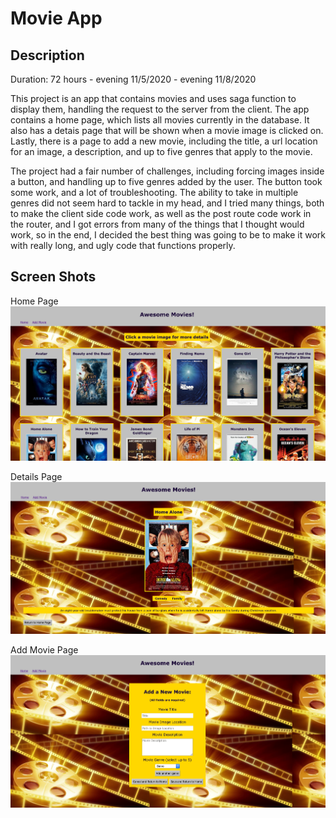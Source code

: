 # Movie App

## Description

Duration: 72 hours - evening 11/5/2020 - evening 11/8/2020

This project is an app that contains movies and uses saga function to display them, handling the request to the server from the client.  The app contains a home page, which lists all movies currently in the database.  It also has a detais page that will be shown when a movie image is clicked on.  Lastly, there is a page to add a new movie, including the title, a url location for an image, a description, and up to five genres that apply to the movie.

The project had a fair number of challenges, including forcing images inside a button, and handling up to five genres added by the user.  The button took some work, and a lot of troubleshooting.  The ability to take in multiple genres did not seem hard to tackle in my head, and I tried many things, both to make the client side code work, as well as the post route code work in the router, and I got errors from many of the things that I thought would work, so in the end, I decided the best thing was going to be to make it work with really long, and ugly code that functions properly.

## Screen Shots

Home Page
![Screen Shot 1](public/images/screen1.png)

Details Page
![Screen Shot 2](public/images/screen2.png)

Add Movie Page
![Screen Shot 3](public/images/screen3.png)
